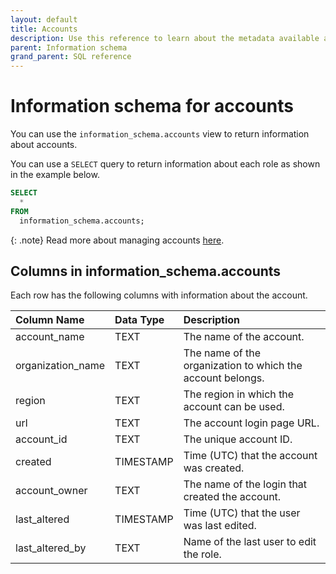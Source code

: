 ```yaml
---
layout: default
title: Accounts
description: Use this reference to learn about the metadata available about accounts using the information schema.
parent: Information schema
grand_parent: SQL reference
---
```


# Information schema for accounts

You can use the `information_schema.accounts` view to return information about accounts.

You can use a `SELECT` query to return information about each role as shown in the example below.
```sql
SELECT
  *
FROM
  information_schema.accounts;
```

{: .note}
Read more about managing accounts [here](../../Guides/managing-your-organization/managing-accounts.md).

## Columns in information_schema.accounts

Each row has the following columns with information about the account.

| Column Name     | Data Type | Description                                                     |
|:----------------|:----------|:----------------------------------------------------------------|
| account_name    | TEXT      | The name of the account.                                        |
| organization_name | TEXT      | The name of the organization to which the account belongs. |
| region    | TEXT      | The region in which the account can be used. |
| url    | TEXT      | The account login page URL.                                       |
| account_id         | TEXT | The unique account ID.                                   |
| created    | TIMESTAMP   | Time (UTC) that the account was created.               |
| account_owner   | TEXT | The name of the login that created the account.   |
| last_altered  | TIMESTAMP | Time (UTC) that the user was last edited. |
| last_altered_by | TEXT      | Name of the last user to edit the role. |

